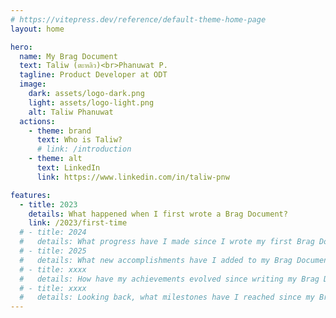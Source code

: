 ```yaml
---
# https://vitepress.dev/reference/default-theme-home-page
layout: home

hero:
  name: My Brag Document
  text: Taliw (ตะหลิว)<br>Phanuwat P.
  tagline: Product Developer at ODT
  image:
    dark: assets/logo-dark.png
    light: assets/logo-light.png
    alt: Taliw Phanuwat
  actions:
    - theme: brand
      text: Who is Taliw?
      # link: /introduction
    - theme: alt
      text: LinkedIn
      link: https://www.linkedin.com/in/taliw-pnw

features:
  - title: 2023
    details: What happened when I first wrote a Brag Document?
    link: /2023/first-time
  # - title: 2024
  #   details: What progress have I made since I wrote my first Brag Document?
  # - title: 2025
  #   details: What new accomplishments have I added to my Brag Document this year?
  # - title: xxxx
  #   details: How have my achievements evolved since writing my Brag Document?
  # - title: xxxx
  #   details: Looking back, what milestones have I reached since my Brag Document?
---
```

